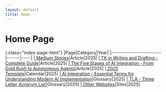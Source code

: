 ```yaml
---
layout: default
title: Home
---
```


# Home Page

<!-- LINKS-INSERT-START -->

{:class="index-page-html"}
|Page|Category|Year|
|:------------------------|------:|----:|
|[ Medium Stories]( https://medium.com/@varada)|Article|2025|
|[ TK in Writing and Drafting - Complete Guide]( /_pages/tk.html)|Article|2025|
|[ The Five Stages of AI Integration - From Gold Rush to Autonomous Agents]( /_pages/ai-integration.html)|Article|2025|
|[ 2025 Template]( /calendar/calendar-y-2025.html)|Calendar|2025|
|[ AI Integration - Essential Terms for Understanding Modern AI Implementation]( /_pages/glossary-ai-integration.html)|Glossary|2025|
|[ TLA - Three Letter Acronym List]( /html/tla.html)|Glossary|2025|
|[ Other Websites]( /_pages/websites.html)|Sites|2025|
<br/><br/>


<!-- LINKS-INSERT-END -->
